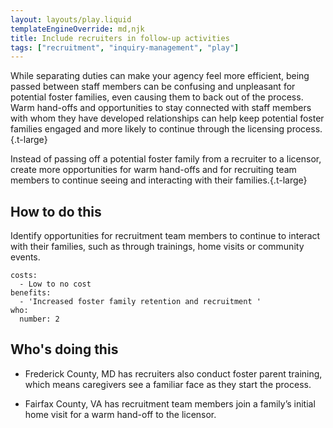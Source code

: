 ```yaml
---
layout: layouts/play.liquid
templateEngineOverride: md,njk
title: Include recruiters in follow-up activities
tags: ["recruitment", "inquiry-management", "play"]
---
```


While separating duties can make your agency feel more efficient, being passed between staff members can be confusing and unpleasant for potential foster families, even causing them to back out of the process. Warm hand-offs and opportunities to stay connected with staff members with whom they have developed relationships can help keep potential foster families engaged and more likely to continue through the licensing process.{.t-large}

Instead of passing off a potential foster family from a recruiter to a licensor, create more opportunities for warm hand-offs and for recruiting team members to continue seeing and interacting with their families.{.t-large}

## How to do this

Identify opportunities for recruitment team members to continue to interact with their families, such as through trainings, home visits or community events.

    costs:
      - Low to no cost
    benefits:
      - 'Increased foster family retention and recruitment '
    who:
      number: 2

## Who's doing this

* Frederick County, MD has recruiters also conduct foster parent training, which means caregivers see a familiar face as they start the process.

* Fairfax County, VA has recruitment team members join a family’s initial home visit for a warm hand-off to the licensor.